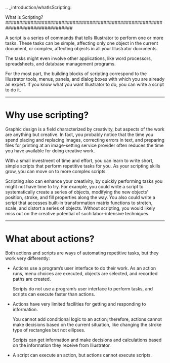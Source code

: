 .. _introduction/whatIsScripting:

What is Scripting?
################################################################################

A script is a series of commands that tells Illustrator to perform one or more tasks. These tasks can be simple, affecting only one object in the current document, or complex, affecting objects in all your Illustrator documents.

The tasks might even involve other applications, like word processors, spreadsheets, and database management programs.

For the most part, the building blocks of scripting correspond to the Illustrator tools, menus, panels, and dialog boxes with which you are already an expert. If you know what you want Illustrator to do, you can write a script to do it.

----

Why use scripting?
================================================================================

Graphic design is a field characterized by creativity, but aspects of the work are anything but creative. In fact, you probably notice that the time you spend placing and replacing images, correcting errors in text, and preparing files for printing at an image-setting service provider often reduces the time you have available for doing creative work.

With a small investment of time and effort, you can learn to write short, simple scripts that perform repetitive tasks for you. As your scripting skills grow, you can move on to more complex scripts.

Scripting also can enhance your creativity, by quickly performing tasks you might not have time to try. For example, you could write a script to systematically create a series of objects, modifying the new objects’ position, stroke, and fill properties along the way. You also could write a script that accesses built-in transformation matrix functions to stretch, scale, and distort a series of objects. Without scripting, you would likely miss out on the creative potential of such labor-intensive techniques.

----

What about actions?
================================================================================

Both actions and scripts are ways of automating repetitive tasks, but they work very differently:

- Actions use a program’s user interface to do their work. As an action runs, menu choices are executed, objects are selected, and recorded paths are created.

  Scripts do not use a program’s user interface to perform tasks, and scripts can execute faster than actions.

- Actions have very limited facilities for getting and responding to information.

  You cannot add conditional logic to an action; therefore, actions cannot make decisions based on the current situation, like changing the stroke type of rectangles but not ellipses.

  Scripts can get information and make decisions and calculations based on the information they receive from Illustrator.

- A script can execute an action, but actions cannot execute scripts.
